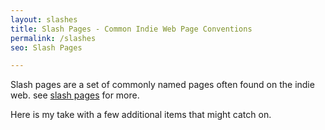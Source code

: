 ```yaml
---
layout: slashes
title: Slash Pages - Common Indie Web Page Conventions
permalink: /slashes
seo: Slash Pages

---
```


Slash pages are a set of commonly named pages often found on the indie web. see [slash pages](https://slashpages.net) for more.

Here is my take with a few additional items that might catch on.
